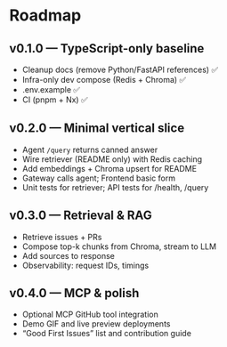# Roadmap

## v0.1.0 — TypeScript-only baseline
- Cleanup docs (remove Python/FastAPI references) ✅
- Infra-only dev compose (Redis + Chroma) ✅
- .env.example ✅
- CI (pnpm + Nx) ✅

## v0.2.0 — Minimal vertical slice
- Agent `/query` returns canned answer
- Wire retriever (README only) with Redis caching
- Add embeddings + Chroma upsert for README
- Gateway calls agent; Frontend basic form
- Unit tests for retriever; API tests for /health, /query

## v0.3.0 — Retrieval & RAG
- Retrieve issues + PRs
- Compose top-k chunks from Chroma, stream to LLM
- Add sources to response
- Observability: request IDs, timings

## v0.4.0 — MCP & polish
- Optional MCP GitHub tool integration
- Demo GIF and live preview deployments
- “Good First Issues” list and contribution guide
